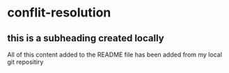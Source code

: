 # conflit-resolution

## this is a subheading created locally

All of this content added to the README file has been added from my local git repositiry